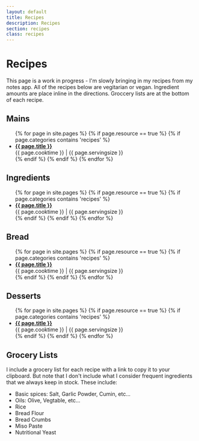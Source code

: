 ```yaml
---
layout: default
title: Recipes
description: Recipes
section: recipes
class: recipes
---
```


<div class="article" markdown="1">

# Recipes
This page is a work in progress - I'm slowly bringing in my recipes from my notes app. All of the recipes below are vegitarian or vegan. Ingredient amounts are place inline in the directions. Groccery lists are at the bottom of each recipe.
</div>

<div class="article container">
  <div class="half" markdown="1">

  ## Mains
  <!-- Using https://stackoverflow.com/questions/17118551/generating-a-list-of-pages-not-posts-in-a-given-category#17913214 -->
  <ul>
  {% for page in site.pages %}
    {% if page.resource == true %}
      {% if page.categories contains 'recipes' %}
              <li><b><a href="{{ page.url }}">{{ page.title }}</a></b><br>{{ page.cooktime }} | {{ page.servingsize }}</li>
      {% endif %}
    {% endif %}
  {% endfor %}
  </ul>
  </div>

  <div class="half" markdown="1">

  ## Ingredients
  <ul>
  {% for page in site.pages %}
    {% if page.resource == true %}
      {% if page.categories contains 'recipes' %}
              <li><b><a href="{{ page.url }}">{{ page.title }}</a></b><br>{{ page.cooktime }} | {{ page.servingsize }}</li>
      {% endif %}
    {% endif %}
  {% endfor %}
  </ul>
  </div>

  <div class="half" markdown="1">

  ## Bread
  <ul>
  {% for page in site.pages %}
    {% if page.resource == true %}
      {% if page.categories contains 'recipes' %}
              <li><b><a href="{{ page.url }}">{{ page.title }}</a></b><br>{{ page.cooktime }} | {{ page.servingsize }}</li>
      {% endif %}
    {% endif %}
  {% endfor %}
  </ul>
  </div>

  <div class="half" markdown="1">

  ## Desserts
  <ul>
  {% for page in site.pages %}
    {% if page.resource == true %}
      {% if page.categories contains 'recipes' %}
              <li><b><a href="{{ page.url }}">{{ page.title }}</a></b><br>{{ page.cooktime }} | {{ page.servingsize }}</li>
      {% endif %}
    {% endif %}
  {% endfor %}
  </ul>
  </div>
</div>

## Grocery Lists
I include a grocery list for each recipe with a link to copy it to your clipboard. But note that I don't include what I consider frequent ingredients that we always keep in stock. These include:
* Basic spices: Salt, Garlic Powder, Cumin, etc...
* Oils: Olive, Vegtable, etc...
* Rice
* Bread Flour
* Bread Crumbs
* Miso Paste
* Nutritional Yeast

</div>
